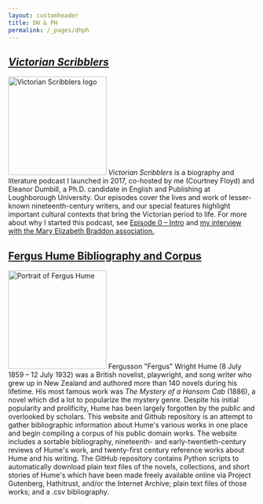 ```yaml
---
layout: customheader
title: DH & PH
permalink: /_pages/dhph
---
```


<h2><a href="https://www.victorianscribblers.com"><em>Victorian Scribblers</em></a></h2>
<image><img source="/images/Victorian-Scribblers-1400-x-1400.jpg" alt="Victorian Scribblers logo" width="200" height="200"></image>
<em>Victorian Scribblers</em> is a biography and literature podcast I launched in 2017, co-hosted by me (Courtney Floyd) and Eleanor Dumbill, a Ph.D. candidate in English and Publishing at Loughborough University. Our episodes cover the lives and work of lesser-known nineteenth-century writers, and our special features highlight important cultural contexts that bring the Victorian period to life. For more about why I started this podcast, see <a href="http://victorianscribblers.com/podcast/episode-0-intro/">Episode 0 – Intro</a>  and <a href="https://maryelizabethbraddon.com/an-interview-with-courtney-a-floyd-of-the-victorian-scribblers-podcast/
">my interview with the Mary Elizabeth Braddon association.</a>

<h2><a href="https://humebib.github.io/">Fergus Hume Bibliography and Corpus</a></h2>
<image><img source="/images/hume.png" alt="Portrait of Fergus Hume" width="200" height="200"></image>
Fergusson "Fergus" Wright Hume (8 July 1859 – 12 July 1932) was a British novelist, playwright, and song writer who grew up in New Zealand and authored more than 140 novels during his lifetime. His most famous work was <em>The Mystery of a Hansom Cab</em> (1886), a novel which did a lot to popularize the mystery genre. Despite his initial popularity and prolificity, Hume has been largely forgotten by the public and overlooked by scholars. This website and Github repository is an attempt to gather bibliographic information about Hume's various works in one place and begin compiling a corpus of his public domain works. The website includes a sortable bibliography, nineteenth- and early-twentieth-century reviews of Hume's work, and twenty-first century reference works about Hume and his writing. The GitHub repository contains Python scripts to automatically download plain text files of the novels, collections, and short stories of Hume's which have been made freely available online via Project Gutenberg, Hathitrust, and/or the Internet Archive; plain text files of those works; and a .csv bibliography. 

